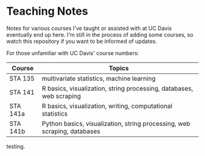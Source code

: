 # Teaching Notes

Notes for various courses I've taught or assisted with at UC Davis eventually
end up here. I'm still in the process of adding some courses, so watch this
repository if you want to be informed of updates.

For those unfamiliar with UC Davis' course numbers:

Course   | Topics                    
-------- | ------
STA 135  | multivariate statistics, machine learning
STA 141  | R basics, visualization, string processing, databases, web scraping
STA 141a | R basics, visualization, writing, computational statistics
STA 141b | Python basics, visualization, string processing, web scraping, databases

testing.
